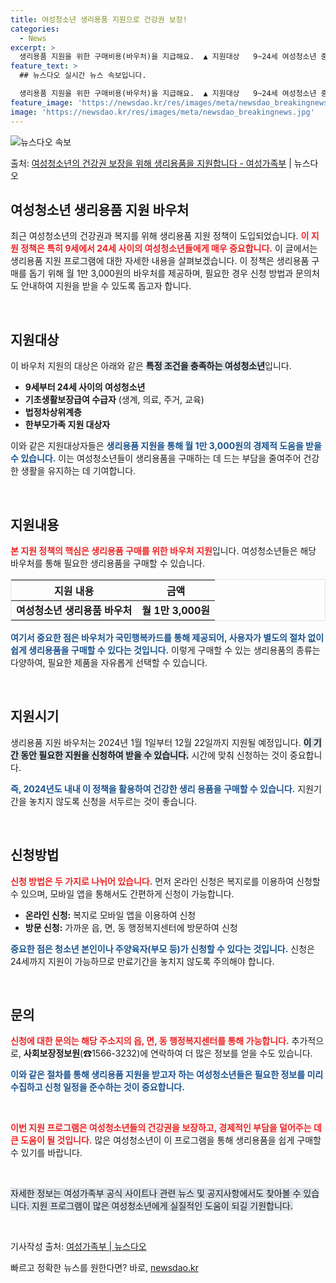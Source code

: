 ```yaml
---
title: 여성청소년 생리용품 지원으로 건강권 보장!
categories:
  - News
excerpt: >
  생리용품 지원을 위한 구매비용(바우처)을 지급해요.  ▲ 지원대상   9~24세 여성청소년 중 기초생활보장급…
feature_text: >
  ## 뉴스다오 실시간 뉴스 속보입니다.

  생리용품 지원을 위한 구매비용(바우처)을 지급해요.  ▲ 지원대상   9~24세 여성청소년 중 기초생활보장급…
feature_image: 'https://newsdao.kr/res/images/meta/newsdao_breakingnews.jpg'
image: 'https://newsdao.kr/res/images/meta/newsdao_breakingnews.jpg'
---
```


![뉴스다오 속보](https://newsdao.kr/res/images/meta/newsdao_breakingnews.jpg)

<p>출처: <a href="https://newsdao.kr/3858" rel="dofollow">여성청소년의 건강권 보장을 위해 생리용품을 지원합니다 - 여성가족부</a> | 뉴스다오</p>

<h2 data-ke-size="size26">여성청소년 생리용품 지원 바우처</h2>

<p data-ke-size="size16">최근 여성청소년의 건강권과 복지를 위해 생리용품 지원 정책이 도입되었습니다. <b><span style="color: #ee2323;">이 지원 정책은 특히 9세에서 24세 사이의 여성청소년들에게 매우 중요합니다.</span></b> 이 글에서는 생리용품 지원 프로그램에 대한 자세한 내용을 살펴보겠습니다. 이 정책은 생리용품 구매를 돕기 위해 월 1만 3,000원의 바우처를 제공하며, 필요한 경우 신청 방법과 문의처도 안내하여 지원을 받을 수 있도록 돕고자 합니다.</p>

<p data-ke-size="size16">&nbsp;</p>

<h2 data-ke-size="size26">지원대상</h2>

<p data-ke-size="size16">이 바우처 지원의 대상은 아래와 같은 <b><span style="background-color: #21538527;">특정 조건을 충족하는 여성청소년</span></b>입니다.</p>

<ul>
    <li><b>9세부터 24세 사이의 여성청소년</b></li>
    <li><b>기초생활보장급여 수급자</b> (생계, 의료, 주거, 교육)</li>
    <li><b>법정차상위계층</b></li>
    <li><b>한부모가족 지원 대상자</b></li>
</ul>

<p data-ke-size="size16">이와 같은 지원대상자들은 <b><span style="color: #1a5490;">생리용품 지원을 통해 월 1만 3,000원의 경제적 도움을 받을 수 있습니다.</span></b> 이는 여성청소년들이 생리용품을 구매하는 데 드는 부담을 줄여주어 건강한 생활을 유지하는 데 기여합니다.</p>

<p data-ke-size="size16">&nbsp;</p>

<h2 data-ke-size="size26">지원내용</h2>

<p data-ke-size="size16"><b><span style="color: #ee2323;">본 지원 정책의 핵심은 생리용품 구매를 위한 바우처 지원</span></b>입니다. 여성청소년들은 해당 바우처를 통해 필요한 생리용품을 구매할 수 있습니다.</p>

<table style="width: 100%; border: 1px solid #dee2e6;">
    <thead>
        <tr>
            <th style="text-align: center; height: 30px;"><b>지원 내용</b></th>
            <th style="text-align: center; height: 30px;"><b>금액</b></th>
        </tr>
    </thead>
    <tbody>
        <tr>
            <td style="text-align: center; height: 17px;"><b>여성청소년 생리용품 바우처</b></td>
            <td style="text-align: center; height: 17px;"><b>월 1만 3,000원</b></td>
        </tr>
    </tbody>
</table>

<p data-ke-size="size16"><b><span style="color: #1a5490;">여기서 중요한 점은 바우처가 국민행복카드를 통해 제공되어, 사용자가 별도의 절차 없이 쉽게 생리용품을 구매할 수 있다는 것입니다.</span></b> 이렇게 구매할 수 있는 생리용품의 종류는 다양하여, 필요한 제품을 자유롭게 선택할 수 있습니다.</p>

<p data-ke-size="size16">&nbsp;</p>

<h2 data-ke-size="size26">지원시기</h2>

<p data-ke-size="size16">생리용품 지원 바우처는 2024년 1월 1일부터 12월 22일까지 지원될 예정입니다. <b><span style="background-color: #21538527;">이 기간 동안 필요한 지원을 신청하여 받을 수 있습니다.</span></b> 시간에 맞춰 신청하는 것이 중요합니다.</p>

<p data-ke-size="size16"><b><span style="color: #1a5490;">즉, 2024년도 내내 이 정책을 활용하여 건강한 생리 용품을 구매할 수 있습니다.</span></b> 지원기간을 놓치지 않도록 신청을 서두르는 것이 좋습니다.</p>

<p data-ke-size="size16">&nbsp;</p>

<h2 data-ke-size="size26">신청방법</h2>

<p data-ke-size="size16"><b><span style="color: #ee2323;">신청 방법은 두 가지로 나뉘어 있습니다.</span></b> 먼저 온라인 신청은 복지로를 이용하여 신청할 수 있으며, 모바일 앱을 통해서도 간편하게 신청이 가능합니다.</p>

<ul>
    <li><b>온라인 신청:</b> 복지로 모바일 앱을 이용하여 신청</li>
    <li><b>방문 신청:</b> 가까운 읍, 면, 동 행정복지센터에 방문하여 신청</li>
</ul>

<p data-ke-size="size16"><b><span style="color: #1a5490;">중요한 점은 청소년 본인이나 주양육자(부모 등)가 신청할 수 있다는 것입니다.</span></b> 신청은 24세까지 지원이 가능하므로 만료기간을 놓치지 않도록 주의해야 합니다.</p>

<p data-ke-size="size16">&nbsp;</p>

<h2 data-ke-size="size26">문의</h2>

<p data-ke-size="size16"><b><span style="color: #ee2323;">신청에 대한 문의는 해당 주소지의 읍, 면, 동 행정복지센터를 통해 가능합니다.</span></b> 추가적으로, <b>사회보장정보원</b>(☎1566-3232)에 연락하여 더 많은 정보를 얻을 수도 있습니다.</p>

<p data-ke-size="size16"><b><span style="color: #1a5490;">이와 같은 절차를 통해 생리용품 지원을 받고자 하는 여성청소년들은 필요한 정보를 미리 수집하고 신청 일정을 준수하는 것이 중요합니다.</span></b></p>

<p data-ke-size="size16">&nbsp;</p>

<p data-ke-size="size16"><b><span style="color: #ee2323;">이번 지원 프로그램은 여성청소년들의 건강권을 보장하고, 경제적인 부담을 덜어주는 데 큰 도움이 될 것입니다.</span></b> 많은 여성청소년이 이 프로그램을 통해 생리용품을 쉽게 구매할 수 있기를 바랍니다.</p>

<p data-ke-size="size16">&nbsp;</p>

<p data-ke-size="size16"><span style="background-color: #21538527;">자세한 정보는 여성가족부 공식 사이트나 관련 뉴스 및 공지사항에서도 찾아볼 수 있습니다. 지원 프로그램이 많은 여성청소년에게 실질적인 도움이 되길 기원합니다.</span></p>

<p data-ke-size="size16">&nbsp;</p>

<p data-ke-size="size16">기사작성 출처: <a href="https://newsdao.kr/3858">여성가족부 | 뉴스다오</a></p> 

빠르고 정확한 뉴스를 원한다면? 바로, <a href="https://newsdao.kr" rel="dofollow">newsdao.kr</a>


